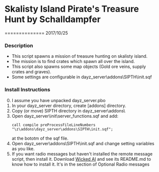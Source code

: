 # Skalisty Island Pirate's Treasure Hunt by Schalldampfer
==============
2017/10/25

### Description
- This script spawns a mission of treasure hunting on skalisty island.
- The mission is to find crates which spawn all over the island.
- This script also spawns some map objects (Gold ore veins, supply crates and graves).
- Some settings are configurable in dayz_server\addons\SIPTH\init.sqf

### Install Instructions
0.	I assume you have unpacked dayz_server.pbo
1.	In your dayz_server directory, create [addons] directory.
2.	Copy (or move) SIPTH directory in dayz_server\addons\
3.	Open dayz_server\init\server_functions.sqf and add:
	~~~~
	call compile preProcessFileLineNumbers "\z\addons\dayz_server\addons\SIPTH\init.sqf";
	~~~~
	at the bototm of the sqf file.
4.	Open dayz_server\addons\SIPTH\init.sqf and change setting variables as you like.
5.	If you want radio messages but haven't installed the remote message script, then install it.
	Download [Wicked AI](https://github.com/f3cuk/WICKED-AI/archive/master.zip) and see its README.md to know how to install it.
	It's in the section of Optional Radio messages



